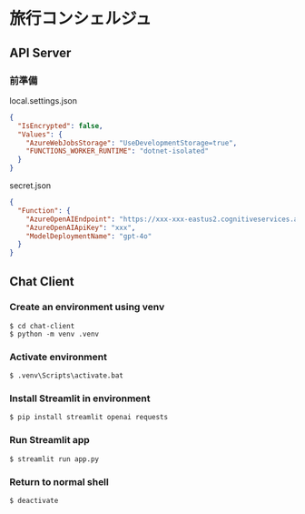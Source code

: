 # 旅行コンシェルジュ

## API Server
### 前準備
local.settings.json
```json
{
  "IsEncrypted": false,
  "Values": {
    "AzureWebJobsStorage": "UseDevelopmentStorage=true",
    "FUNCTIONS_WORKER_RUNTIME": "dotnet-isolated"
  }
}
```

secret.json
```json
{
  "Function": {
    "AzureOpenAIEndpoint": "https://xxx-xxx-eastus2.cognitiveservices.azure.com/",
    "AzureOpenAIApiKey": "xxx",
    "ModelDeploymentName": "gpt-4o"
  }
}
```

## Chat Client
### Create an environment using venv
```shell-session
$ cd chat-client
$ python -m venv .venv
```

### Activate environment
```shell-session
$ .venv\Scripts\activate.bat
```

### Install Streamlit in environment
```shell-session
$ pip install streamlit openai requests
```

### Run Streamlit app
```shell-session
$ streamlit run app.py
```

### Return to normal shell
```shell-session
$ deactivate
```
